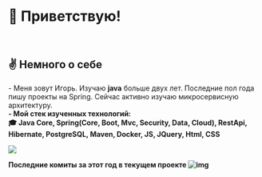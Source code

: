
<h1>👋 Приветствую!</h1>

<br>
<h2>✌️ Немного о себе </h2>
<p> - Меня зовут Игорь. Изучаю <b>java</b> больше двух лет. Последние пол года пишу проекты на Spring. Сейчас активно изучаю микросервисную архитектуру.
<br>
    <b>
    - Мой стек изученных технологий:<br>
       🎓 Java Core, Spring(Core, Boot, Mvc, Security, Data, Cloud), RestApi, Hibernate, PostgreSQL, Maven, Docker, JS, JQuery, Html, CSS 
    <b/>
    
</p>
</a> <a href="https://github.com/igornoroc/github-readme-stats"><img align="center" src="https://github-readme-stats.vercel.app/api/top-langs/?username=igornoroc&layout=compact&theme=buefy&hide_border=true" /></a>
    
<!---
IgorNoroc/IgorNoroc is a ✨ special ✨ repository because its `README.md` (this file) appears on your GitHub profile.
You can click the Preview link to take a look at your changes.
--->




Последние комиты за этот год в текущем проекте
![img](https://github.com/user-attachments/assets/dea4e80b-7042-4b1c-86bc-1ee655aa1cdd)

